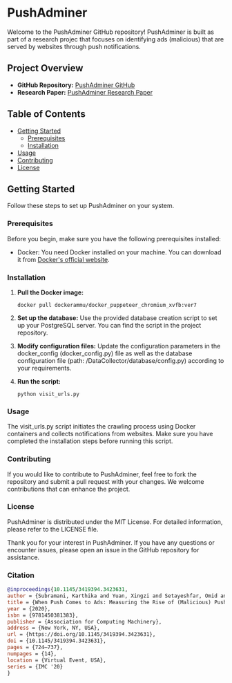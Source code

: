 # PushAdminer

Welcome to the PushAdminer GitHub repository! PushAdminer is built as part of a research projec that focuses on identifying ads (malicious) that are served by websites through push notifications. 

## Project Overview

- **GitHub Repository:** [PushAdminer GitHub](https://github.com/karthikaS03/PushAdMiner)
- **Research Paper:** [PushAdminer Research Paper](https://dl.acm.org/doi/10.1145/3419394.3423631)

## Table of Contents

- [Getting Started](#getting-started)
  - [Prerequisites](#prerequisites)
  - [Installation](#installation)
- [Usage](#usage)
- [Contributing](#contributing)
- [License](#license)

## Getting Started

Follow these steps to set up PushAdminer on your system.

### Prerequisites

Before you begin, make sure you have the following prerequisites installed:

- Docker: You need Docker installed on your machine. You can download it from [Docker's official website](https://www.docker.com/get-started).

### Installation

1. **Pull the Docker image:**
   ```shell
   docker pull dockerammu/docker_puppeteer_chromium_xvfb:ver7
   ```
   
2. **Set up the database:**
    Use the provided database creation script to set up your PostgreSQL server. You can find the script in the project repository.

3. **Modify configuration files:**
  Update the configuration parameters in the docker_config (docker_config.py) file as well as the database configuration file (path: /DataCollector/database/config.py) according to your requirements.

4. **Run the script:**
   ```shell
   python visit_urls.py
   ```

### Usage
The visit_urls.py script initiates the crawling process using Docker containers and collects notifications from websites. Make sure you have completed the installation steps before running this script.

### Contributing
If you would like to contribute to PushAdminer, feel free to fork the repository and submit a pull request with your changes. We welcome contributions that can enhance the project.

### License
PushAdminer is distributed under the MIT License. For detailed information, please refer to the LICENSE file.

Thank you for your interest in PushAdminer. If you have any questions or encounter issues, please open an issue in the GitHub repository for assistance.

### Citation
```bibtex
@inproceedings{10.1145/3419394.3423631,
author = {Subramani, Karthika and Yuan, Xingzi and Setayeshfar, Omid and Vadrevu, Phani and Lee, Kyu Hyung and Perdisci, Roberto},
title = {When Push Comes to Ads: Measuring the Rise of (Malicious) Push Advertising},
year = {2020},
isbn = {9781450381383},
publisher = {Association for Computing Machinery},
address = {New York, NY, USA},
url = {https://doi.org/10.1145/3419394.3423631},
doi = {10.1145/3419394.3423631},
pages = {724–737},
numpages = {14},
location = {Virtual Event, USA},
series = {IMC '20}
}
